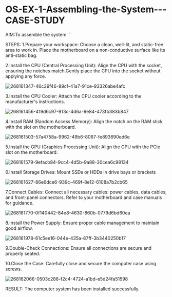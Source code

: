 # OS-EX-1-Assembling-the-System---CASE-STUDY

AIM:To assemble the system. ``

STEPS:
1.Prepare your workspace: Choose a clean, well-lit, and static-free area to work in. Place the motherboard on a non-conductive surface like its anti-static bag.

2.Install the CPU (Central Processing Unit): Align the CPU with the socket, ensuring the notches match.Gently place the CPU into the socket without applying any force.


![268161347-46c39f46-89cf-41a7-91ce-93326abe4afc](https://github.com/lisianathiruselvan/OS-EX-1-Assembling-the-System---CASE-STUDY/assets/119389971/cd5c2be4-6fd1-4e1c-aaf3-db6c5a6d30b3)

3.Install the CPU Cooler: Attach the CPU cooler according to the manufacturer's instructions.


![268161456-419d6c97-913c-4d6a-9e84-473fb383b847](https://github.com/lisianathiruselvan/OS-EX-1-Assembling-the-System---CASE-STUDY/assets/119389971/72f93a2e-d537-4621-ad05-e1810983dfe8)


4.Install RAM (Random Access Memory): Align the notch on the RAM stick with the slot on the motherboard.

![268161503-57a4758a-9962-49b6-8067-fe893690ed6e](https://github.com/lisianathiruselvan/OS-EX-1-Assembling-the-System---CASE-STUDY/assets/119389971/1ebe3361-53ee-4bba-9338-827626cfbabf)

5.Install the GPU (Graphics Processing Unit): Align the GPU with the PCIe slot on the motherboard.


![268161579-9efacb84-9cc4-4d5b-9a88-30cea6c98134](https://github.com/lisianathiruselvan/OS-EX-1-Assembling-the-System---CASE-STUDY/assets/119389971/c210775c-ea52-4ee0-9fbc-1434a6f8a89a)

6.Install Storage Drives: Mount SSDs or HDDs in drive bays or brackets


![268161627-86e6dce6-939c-469f-8e12-6108a7b2cb65](https://github.com/lisianathiruselvan/OS-EX-1-Assembling-the-System---CASE-STUDY/assets/119389971/938503c0-fec0-45da-8cff-7ab035ee5d55)

7.Connect Cables: Connect all necessary cables: power cables, data cables, and front-panel connectors. Refer to your motherboard and case manuals for guidance.


![268161770-0f140442-84e8-4630-860b-0779d6bd60ea](https://github.com/lisianathiruselvan/OS-EX-1-Assembling-the-System---CASE-STUDY/assets/119389971/38857666-ba82-4705-a3a3-7ad8a071deca)

8.Install the Power Supply: Ensure proper cable management to maintain good airflow.


![268161978-61c5ee16-044e-435a-87ff-3b3440250b17](https://github.com/lisianathiruselvan/OS-EX-1-Assembling-the-System---CASE-STUDY/assets/119389971/3dad1b4a-bc16-49d3-9103-665ebd5eeaa8)

9.Double-Check Connections: Ensure all connections are secure and properly seated.

10.Close the Case: Carefully close and secure the computer case using screws.


![268162066-0503c288-f2c4-4724-a1bd-e5d24fa51598](https://github.com/lisianathiruselvan/OS-EX-1-Assembling-the-System---CASE-STUDY/assets/119389971/5287fd9e-1788-43f9-adb2-129654d95663)



RESULT:
The computer system has been installed successfully.
